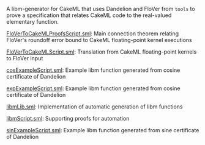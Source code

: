 A libm-generator for CakeML that uses Dandelion and FloVer from `tools`
to prove a specification that relates CakeML code to the real-valued elementary
function.

[FloVerToCakeMLProofsScript.sml](FloVerToCakeMLProofsScript.sml):
Main connection theorem relating FloVer's roundoff error bound
to CakeML floating-point kernel executions

[FloVerToCakeMLScript.sml](FloVerToCakeMLScript.sml):
Translation from CakeML floating-point kernels to FloVer input

[cosExampleScript.sml](cosExampleScript.sml):
Example libm function generated from cosine certificate of Dandelion

[expExampleScript.sml](expExampleScript.sml):
Example libm function generated from cosine certificate of Dandelion

[libmLib.sml](libmLib.sml):
Implementation of automatic generation of libm functions

[libmScript.sml](libmScript.sml):
Supporting proofs for automation

[sinExampleScript.sml](sinExampleScript.sml):
Example libm function generated from sine certificate of Dandelion
